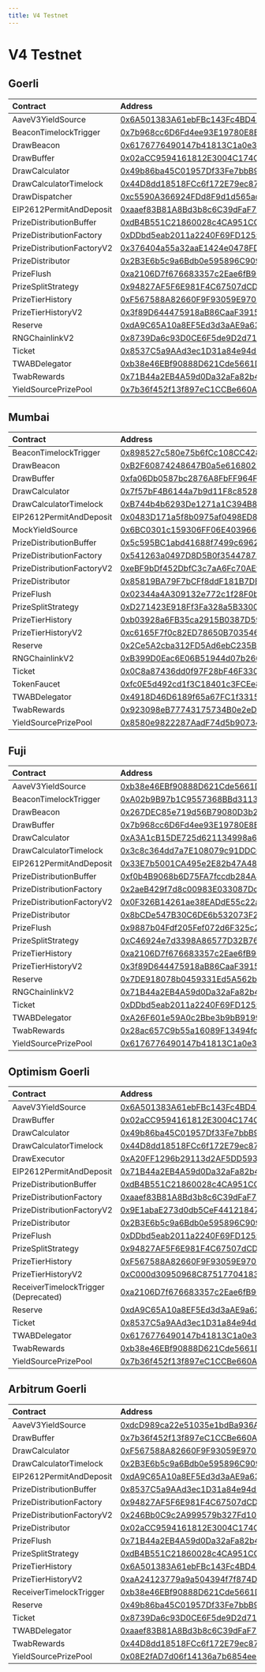 ```yaml
---
title: V4 Testnet
---
```


# V4 Testnet

## Goerli

| Contract | Address | Artifact |
| :--- | :--- | :--- |
| AaveV3YieldSource | [0x6A501383A61ebFBc143Fc4BD41A2356bA71A6964](https://goerli.etherscan.io/address/0x6A501383A61ebFBc143Fc4BD41A2356bA71A6964) | [Artifact](https://github.com/pooltogether/v4-testnet/tree/master/deployments/goerli/AaveV3YieldSource.json) |
| BeaconTimelockTrigger | [0x7b968cc6D6Fd4ee93E19780E8Ee68B5ca62A2195](https://goerli.etherscan.io/address/0x7b968cc6D6Fd4ee93E19780E8Ee68B5ca62A2195) | [Artifact](https://github.com/pooltogether/v4-testnet/tree/master/deployments/goerli/BeaconTimelockTrigger.json) |
| DrawBeacon | [0x6176776490147b41813C1a0e342080d2CAA4e618](https://goerli.etherscan.io/address/0x6176776490147b41813C1a0e342080d2CAA4e618) | [Artifact](https://github.com/pooltogether/v4-testnet/tree/master/deployments/goerli/DrawBeacon.json) |
| DrawBuffer | [0x02aCC9594161812E3004C174CF1735EdB10e20A4](https://goerli.etherscan.io/address/0x02aCC9594161812E3004C174CF1735EdB10e20A4) | [Artifact](https://github.com/pooltogether/v4-testnet/tree/master/deployments/goerli/DrawBuffer.json) |
| DrawCalculator | [0x49b86ba45C01957Df33Fe7bbB97002A0e4E5F964](https://goerli.etherscan.io/address/0x49b86ba45C01957Df33Fe7bbB97002A0e4E5F964) | [Artifact](https://github.com/pooltogether/v4-testnet/tree/master/deployments/goerli/DrawCalculator.json) |
| DrawCalculatorTimelock | [0x44D8dd18518FCc6f172E79ec871684F0AC5f94Ef](https://goerli.etherscan.io/address/0x44D8dd18518FCc6f172E79ec871684F0AC5f94Ef) | [Artifact](https://github.com/pooltogether/v4-testnet/tree/master/deployments/goerli/DrawCalculatorTimelock.json) |
| DrawDispatcher | [0xc5590A366924FDd8F9d1d565adB077E0119602C8](https://goerli.etherscan.io/address/0xc5590A366924FDd8F9d1d565adB077E0119602C8) | [Artifact](https://github.com/pooltogether/v4-testnet/tree/master/deployments/goerli/DrawDispatcher.json) |
| EIP2612PermitAndDeposit | [0xaaef83B81A8Bd3b8c6C39dFaF74FED8722C5659d](https://goerli.etherscan.io/address/0xaaef83B81A8Bd3b8c6C39dFaF74FED8722C5659d) | [Artifact](https://github.com/pooltogether/v4-testnet/tree/master/deployments/goerli/EIP2612PermitAndDeposit.json) |
| PrizeDistributionBuffer | [0xdB4B551C21860028c4CA951CC7067699eB7c5Bfe](https://goerli.etherscan.io/address/0xdB4B551C21860028c4CA951CC7067699eB7c5Bfe) | [Artifact](https://github.com/pooltogether/v4-testnet/tree/master/deployments/goerli/PrizeDistributionBuffer.json) |
| PrizeDistributionFactory | [0xDDbd5eab2011a2240F69FD1255246922931C66A6](https://goerli.etherscan.io/address/0xDDbd5eab2011a2240F69FD1255246922931C66A6) | [Artifact](https://github.com/pooltogether/v4-testnet/tree/master/deployments/goerli/PrizeDistributionFactory.json) |
| PrizeDistributionFactoryV2 | [0x376404a55a32aaE1424e0478FDB14C6dBd911654](https://goerli.etherscan.io/address/0x376404a55a32aaE1424e0478FDB14C6dBd911654) | [Artifact](https://github.com/pooltogether/v4-testnet/tree/master/deployments/goerli/PrizeDistributionFactoryV2.json) |
| PrizeDistributor | [0x2B3E6b5c9a6Bdb0e595896C9093fce013490abbD](https://goerli.etherscan.io/address/0x2B3E6b5c9a6Bdb0e595896C9093fce013490abbD) | [Artifact](https://github.com/pooltogether/v4-testnet/tree/master/deployments/goerli/PrizeDistributor.json) |
| PrizeFlush | [0xa2106D7f676683357c2Eae6fB9CEfd250f99B0dc](https://goerli.etherscan.io/address/0xa2106D7f676683357c2Eae6fB9CEfd250f99B0dc) | [Artifact](https://github.com/pooltogether/v4-testnet/tree/master/deployments/goerli/PrizeFlush.json) |
| PrizeSplitStrategy | [0x94827AF5F6E981F4C67507dCDdAB541c78655d6B](https://goerli.etherscan.io/address/0x94827AF5F6E981F4C67507dCDdAB541c78655d6B) | [Artifact](https://github.com/pooltogether/v4-testnet/tree/master/deployments/goerli/PrizeSplitStrategy.json) |
| PrizeTierHistory | [0xF567588A82660F9F93059E97063360900387a2cc](https://goerli.etherscan.io/address/0xF567588A82660F9F93059E97063360900387a2cc) | [Artifact](https://github.com/pooltogether/v4-testnet/tree/master/deployments/goerli/PrizeTierHistory.json) |
| PrizeTierHistoryV2 | [0x3f89D644475918aB86CaaF3915540E06365EcB87](https://goerli.etherscan.io/address/0x3f89D644475918aB86CaaF3915540E06365EcB87) | [Artifact](https://github.com/pooltogether/v4-testnet/tree/master/deployments/goerli/PrizeTierHistoryV2.json) |
| Reserve | [0xdA9C65A10a8EF5Ed3d3aAE9a63FD1Be99Cd88f0c](https://goerli.etherscan.io/address/0xdA9C65A10a8EF5Ed3d3aAE9a63FD1Be99Cd88f0c) | [Artifact](https://github.com/pooltogether/v4-testnet/tree/master/deployments/goerli/Reserve.json) |
| RNGChainlinkV2 | [0x8739Da6c93D0CE6F5de9D2d71493fAF012F2bDbD](https://goerli.etherscan.io/address/0x8739Da6c93D0CE6F5de9D2d71493fAF012F2bDbD) | [Artifact](https://github.com/pooltogether/v4-testnet/tree/master/deployments/goerli/RNGChainlinkV2.json) |
| Ticket | [0x8537C5a9AAd3ec1D31a84e94d19FcFC681E83ED0](https://goerli.etherscan.io/address/0x8537C5a9AAd3ec1D31a84e94d19FcFC681E83ED0) | [Artifact](https://github.com/pooltogether/v4-testnet/tree/master/deployments/goerli/Ticket.json) |
| TWABDelegator | [0xb38e46EBf90888D621Cde5661D3cC2476d7bCc2e](https://goerli.etherscan.io/address/0xb38e46EBf90888D621Cde5661D3cC2476d7bCc2e) | [Artifact](https://github.com/pooltogether/v4-testnet/tree/master/deployments/goerli/TWABDelegator.json) |
| TwabRewards | [0x71B44a2EB4A59d0Da32aFa82b4732719C046CB84](https://goerli.etherscan.io/address/0x71B44a2EB4A59d0Da32aFa82b4732719C046CB84) | [Artifact](https://github.com/pooltogether/v4-testnet/tree/master/deployments/goerli/TwabRewards.json) |
| YieldSourcePrizePool | [0x7b36f452f13f897eC1CCBe660A64971B6095f666](https://goerli.etherscan.io/address/0x7b36f452f13f897eC1CCBe660A64971B6095f666) | [Artifact](https://github.com/pooltogether/v4-testnet/tree/master/deployments/goerli/YieldSourcePrizePool.json) |

## Mumbai

| Contract | Address | Artifact |
| :--- | :--- | :--- |
| BeaconTimelockTrigger | [0x898527c580e75b6fCc108CC428aBA206b719FA5a](https://explorer-mumbai.maticvigil.com/address/0x898527c580e75b6fCc108CC428aBA206b719FA5a) | [Artifact](https://github.com/pooltogether/v4-testnet/tree/master/deployments/mumbai/BeaconTimelockTrigger.json) |
| DrawBeacon | [0xB2F60874248647B0a5e61680237d4b8Dc5CD8855](https://explorer-mumbai.maticvigil.com/address/0xB2F60874248647B0a5e61680237d4b8Dc5CD8855) | [Artifact](https://github.com/pooltogether/v4-testnet/tree/master/deployments/mumbai/DrawBeacon.json) |
| DrawBuffer | [0xfa06Db0587bc2876A8FbFF964F04d8b37A8a345C](https://explorer-mumbai.maticvigil.com/address/0xfa06Db0587bc2876A8FbFF964F04d8b37A8a345C) | [Artifact](https://github.com/pooltogether/v4-testnet/tree/master/deployments/mumbai/DrawBuffer.json) |
| DrawCalculator | [0x7f57bF4B6144a7b9d11F8c8528f1359b38F121cf](https://explorer-mumbai.maticvigil.com/address/0x7f57bF4B6144a7b9d11F8c8528f1359b38F121cf) | [Artifact](https://github.com/pooltogether/v4-testnet/tree/master/deployments/mumbai/DrawCalculator.json) |
| DrawCalculatorTimelock | [0xB744b4b6293De1271a1C394B8D4072bb2a5d3bF3](https://explorer-mumbai.maticvigil.com/address/0xB744b4b6293De1271a1C394B8D4072bb2a5d3bF3) | [Artifact](https://github.com/pooltogether/v4-testnet/tree/master/deployments/mumbai/DrawCalculatorTimelock.json) |
| EIP2612PermitAndDeposit | [0x0483D171a5f8b0975af0498ED8142294EF7091Ea](https://explorer-mumbai.maticvigil.com/address/0x0483D171a5f8b0975af0498ED8142294EF7091Ea) | [Artifact](https://github.com/pooltogether/v4-testnet/tree/master/deployments/mumbai/EIP2612PermitAndDeposit.json) |
| MockYieldSource | [0x6BC0301c159306FF06E4039660F169aed458C13D](https://explorer-mumbai.maticvigil.com/address/0x6BC0301c159306FF06E4039660F169aed458C13D) | [Artifact](https://github.com/pooltogether/v4-testnet/tree/master/deployments/mumbai/MockYieldSource.json) |
| PrizeDistributionBuffer | [0x5c595BC1abd41688f7499c69625A9f47A6d945B4](https://explorer-mumbai.maticvigil.com/address/0x5c595BC1abd41688f7499c69625A9f47A6d945B4) | [Artifact](https://github.com/pooltogether/v4-testnet/tree/master/deployments/mumbai/PrizeDistributionBuffer.json) |
| PrizeDistributionFactory | [0x541263a0497D8D5B0f3544787865006Ec1896c47](https://explorer-mumbai.maticvigil.com/address/0x541263a0497D8D5B0f3544787865006Ec1896c47) | [Artifact](https://github.com/pooltogether/v4-testnet/tree/master/deployments/mumbai/PrizeDistributionFactory.json) |
| PrizeDistributionFactoryV2 | [0xeBF9bDf452DbfC3c7aA6Fc70AEfE428facd54195](https://explorer-mumbai.maticvigil.com/address/0xeBF9bDf452DbfC3c7aA6Fc70AEfE428facd54195) | [Artifact](https://github.com/pooltogether/v4-testnet/tree/master/deployments/mumbai/PrizeDistributionFactoryV2.json) |
| PrizeDistributor | [0x85819BA79F7bCFf8ddF181B7DBA50Cf6A204c34c](https://explorer-mumbai.maticvigil.com/address/0x85819BA79F7bCFf8ddF181B7DBA50Cf6A204c34c) | [Artifact](https://github.com/pooltogether/v4-testnet/tree/master/deployments/mumbai/PrizeDistributor.json) |
| PrizeFlush | [0x02344a4A309132e772c1f28F0bBa96c0A3be4d53](https://explorer-mumbai.maticvigil.com/address/0x02344a4A309132e772c1f28F0bBa96c0A3be4d53) | [Artifact](https://github.com/pooltogether/v4-testnet/tree/master/deployments/mumbai/PrizeFlush.json) |
| PrizeSplitStrategy | [0xD271423E918Ff3Fa328a5B3300d5c9eD07615f34](https://explorer-mumbai.maticvigil.com/address/0xD271423E918Ff3Fa328a5B3300d5c9eD07615f34) | [Artifact](https://github.com/pooltogether/v4-testnet/tree/master/deployments/mumbai/PrizeSplitStrategy.json) |
| PrizeTierHistory | [0xb03928a6FB35ca2915B0387D590DB74CC27c3A80](https://explorer-mumbai.maticvigil.com/address/0xb03928a6FB35ca2915B0387D590DB74CC27c3A80) | [Artifact](https://github.com/pooltogether/v4-testnet/tree/master/deployments/mumbai/PrizeTierHistory.json) |
| PrizeTierHistoryV2 | [0xc6165F7f0c82ED78650B7035467d4649A1DdD133](https://explorer-mumbai.maticvigil.com/address/0xc6165F7f0c82ED78650B7035467d4649A1DdD133) | [Artifact](https://github.com/pooltogether/v4-testnet/tree/master/deployments/mumbai/PrizeTierHistoryV2.json) |
| Reserve | [0x2Ce5A2cba312FD5Ad6ebC235Bb7fB33aD5b57DaD](https://explorer-mumbai.maticvigil.com/address/0x2Ce5A2cba312FD5Ad6ebC235Bb7fB33aD5b57DaD) | [Artifact](https://github.com/pooltogether/v4-testnet/tree/master/deployments/mumbai/Reserve.json) |
| RNGChainlinkV2 | [0xB399D0Eac6E06B51944d07b2600f6b2534efCf4c](https://explorer-mumbai.maticvigil.com/address/0xB399D0Eac6E06B51944d07b2600f6b2534efCf4c) | [Artifact](https://github.com/pooltogether/v4-testnet/tree/master/deployments/mumbai/RNGChainlinkV2.json) |
| Ticket | [0x0C8a87436dd0f97F28bF46F330802DfD36aAB155](https://explorer-mumbai.maticvigil.com/address/0x0C8a87436dd0f97F28bF46F330802DfD36aAB155) | [Artifact](https://github.com/pooltogether/v4-testnet/tree/master/deployments/mumbai/Ticket.json) |
| TokenFaucet | [0xfc0E5d492cd1f3C18401c3FCEe8F7B25CAf025c7](https://explorer-mumbai.maticvigil.com/address/0xfc0E5d492cd1f3C18401c3FCEe8F7B25CAf025c7) | [Artifact](https://github.com/pooltogether/v4-testnet/tree/master/deployments/mumbai/TokenFaucet.json) |
| TWABDelegator | [0x4918D46D6189f65a67FC1f33153417435Ef6a0C9](https://explorer-mumbai.maticvigil.com/address/0x4918D46D6189f65a67FC1f33153417435Ef6a0C9) | [Artifact](https://github.com/pooltogether/v4-testnet/tree/master/deployments/mumbai/TWABDelegator.json) |
| TwabRewards | [0x923098eB77743175734B0e2eD14f021F0889072a](https://explorer-mumbai.maticvigil.com/address/0x923098eB77743175734B0e2eD14f021F0889072a) | [Artifact](https://github.com/pooltogether/v4-testnet/tree/master/deployments/mumbai/TwabRewards.json) |
| YieldSourcePrizePool | [0x8580e9822287AadF74d5b90734E45133147efc64](https://explorer-mumbai.maticvigil.com/address/0x8580e9822287AadF74d5b90734E45133147efc64) | [Artifact](https://github.com/pooltogether/v4-testnet/tree/master/deployments/mumbai/YieldSourcePrizePool.json) |

## Fuji

| Contract | Address | Artifact |
| :--- | :--- | :--- |
| AaveV3YieldSource | [0xb38e46EBf90888D621Cde5661D3cC2476d7bCc2e](https://testnet.snowtrace.io/address/0xb38e46EBf90888D621Cde5661D3cC2476d7bCc2e) | [Artifact](https://github.com/pooltogether/v4-testnet/tree/master/deployments/fuji/AaveV3YieldSource.json) |
| BeaconTimelockTrigger | [0xA02b9B97b1C9557368BBd3113273BACbD4B03f6f](https://testnet.snowtrace.io/address/0xA02b9B97b1C9557368BBd3113273BACbD4B03f6f) | [Artifact](https://github.com/pooltogether/v4-testnet/tree/master/deployments/fuji/BeaconTimelockTrigger.json) |
| DrawBeacon | [0x267DEC85e719d56B79080D3b27929B3cAB6af581](https://testnet.snowtrace.io/address/0x267DEC85e719d56B79080D3b27929B3cAB6af581) | [Artifact](https://github.com/pooltogether/v4-testnet/tree/master/deployments/fuji/DrawBeacon.json) |
| DrawBuffer | [0x7b968cc6D6Fd4ee93E19780E8Ee68B5ca62A2195](https://testnet.snowtrace.io/address/0x7b968cc6D6Fd4ee93E19780E8Ee68B5ca62A2195) | [Artifact](https://github.com/pooltogether/v4-testnet/tree/master/deployments/fuji/DrawBuffer.json) |
| DrawCalculator | [0xA3A1cB15DE725d621134998a610A491e87586D43](https://testnet.snowtrace.io/address/0xA3A1cB15DE725d621134998a610A491e87586D43) | [Artifact](https://github.com/pooltogether/v4-testnet/tree/master/deployments/fuji/DrawCalculator.json) |
| DrawCalculatorTimelock | [0x3c8c364dd7a7E108079c91DDC0F9Ca903228c0e2](https://testnet.snowtrace.io/address/0x3c8c364dd7a7E108079c91DDC0F9Ca903228c0e2) | [Artifact](https://github.com/pooltogether/v4-testnet/tree/master/deployments/fuji/DrawCalculatorTimelock.json) |
| EIP2612PermitAndDeposit | [0x33E7b5001CA495e2E82b47A48DdFf6b2037Efb92](https://testnet.snowtrace.io/address/0x33E7b5001CA495e2E82b47A48DdFf6b2037Efb92) | [Artifact](https://github.com/pooltogether/v4-testnet/tree/master/deployments/fuji/EIP2612PermitAndDeposit.json) |
| PrizeDistributionBuffer | [0xf0b4B9068b6D75FA7fccdb284A4609CA7f45A702](https://testnet.snowtrace.io/address/0xf0b4B9068b6D75FA7fccdb284A4609CA7f45A702) | [Artifact](https://github.com/pooltogether/v4-testnet/tree/master/deployments/fuji/PrizeDistributionBuffer.json) |
| PrizeDistributionFactory | [0x2aeB429f7d8c00983E033087Dd5a363AbA2AC55f](https://testnet.snowtrace.io/address/0x2aeB429f7d8c00983E033087Dd5a363AbA2AC55f) | [Artifact](https://github.com/pooltogether/v4-testnet/tree/master/deployments/fuji/PrizeDistributionFactory.json) |
| PrizeDistributionFactoryV2 | [0x0F326B14261ae38EADdE55c22a95B09276DFb9e5](https://testnet.snowtrace.io/address/0x0F326B14261ae38EADdE55c22a95B09276DFb9e5) | [Artifact](https://github.com/pooltogether/v4-testnet/tree/master/deployments/fuji/PrizeDistributionFactoryV2.json) |
| PrizeDistributor | [0x8bCDe547B30C6DE6b532073F2d091F8B292D60a6](https://testnet.snowtrace.io/address/0x8bCDe547B30C6DE6b532073F2d091F8B292D60a6) | [Artifact](https://github.com/pooltogether/v4-testnet/tree/master/deployments/fuji/PrizeDistributor.json) |
| PrizeFlush | [0x9887b04Fdf205Fef072d6F325c247264eD34ACF0](https://testnet.snowtrace.io/address/0x9887b04Fdf205Fef072d6F325c247264eD34ACF0) | [Artifact](https://github.com/pooltogether/v4-testnet/tree/master/deployments/fuji/PrizeFlush.json) |
| PrizeSplitStrategy | [0xC46924e7d3398A86577D32B76EB1031383947304](https://testnet.snowtrace.io/address/0xC46924e7d3398A86577D32B76EB1031383947304) | [Artifact](https://github.com/pooltogether/v4-testnet/tree/master/deployments/fuji/PrizeSplitStrategy.json) |
| PrizeTierHistory | [0xa2106D7f676683357c2Eae6fB9CEfd250f99B0dc](https://testnet.snowtrace.io/address/0xa2106D7f676683357c2Eae6fB9CEfd250f99B0dc) | [Artifact](https://github.com/pooltogether/v4-testnet/tree/master/deployments/fuji/PrizeTierHistory.json) |
| PrizeTierHistoryV2 | [0x3f89D644475918aB86CaaF3915540E06365EcB87](https://testnet.snowtrace.io/address/0x3f89D644475918aB86CaaF3915540E06365EcB87) | [Artifact](https://github.com/pooltogether/v4-testnet/tree/master/deployments/fuji/PrizeTierHistoryV2.json) |
| Reserve | [0x7DE918078b0459331Ed5A562b791252598F1CA47](https://testnet.snowtrace.io/address/0x7DE918078b0459331Ed5A562b791252598F1CA47) | [Artifact](https://github.com/pooltogether/v4-testnet/tree/master/deployments/fuji/Reserve.json) |
| RNGChainlinkV2 | [0x71B44a2EB4A59d0Da32aFa82b4732719C046CB84](https://testnet.snowtrace.io/address/0x71B44a2EB4A59d0Da32aFa82b4732719C046CB84) | [Artifact](https://github.com/pooltogether/v4-testnet/tree/master/deployments/fuji/RNGChainlinkV2.json) |
| Ticket | [0xDDbd5eab2011a2240F69FD1255246922931C66A6](https://testnet.snowtrace.io/address/0xDDbd5eab2011a2240F69FD1255246922931C66A6) | [Artifact](https://github.com/pooltogether/v4-testnet/tree/master/deployments/fuji/Ticket.json) |
| TWABDelegator | [0xA26F601e59A0c2Bbe3b9bB91991878f4EDccbAcb](https://testnet.snowtrace.io/address/0xA26F601e59A0c2Bbe3b9bB91991878f4EDccbAcb) | [Artifact](https://github.com/pooltogether/v4-testnet/tree/master/deployments/fuji/TWABDelegator.json) |
| TwabRewards | [0x28ac657C9b55a16089F13494fc268B75623C917c](https://testnet.snowtrace.io/address/0x28ac657C9b55a16089F13494fc268B75623C917c) | [Artifact](https://github.com/pooltogether/v4-testnet/tree/master/deployments/fuji/TwabRewards.json) |
| YieldSourcePrizePool | [0x6176776490147b41813C1a0e342080d2CAA4e618](https://testnet.snowtrace.io/address/0x6176776490147b41813C1a0e342080d2CAA4e618) | [Artifact](https://github.com/pooltogether/v4-testnet/tree/master/deployments/fuji/YieldSourcePrizePool.json) |

## Optimism Goerli

| Contract | Address | Artifact |
| :--- | :--- | :--- |
| AaveV3YieldSource | [0x6A501383A61ebFBc143Fc4BD41A2356bA71A6964](https://goerli-optimism.etherscan.io/address/0x6A501383A61ebFBc143Fc4BD41A2356bA71A6964) | [Artifact](https://github.com/pooltogether/v4-testnet/tree/master/deployments/optimismGoerli/AaveV3YieldSource.json) |
| DrawBuffer | [0x02aCC9594161812E3004C174CF1735EdB10e20A4](https://goerli-optimism.etherscan.io/address/0x02aCC9594161812E3004C174CF1735EdB10e20A4) | [Artifact](https://github.com/pooltogether/v4-testnet/tree/master/deployments/optimismGoerli/DrawBuffer.json) |
| DrawCalculator | [0x49b86ba45C01957Df33Fe7bbB97002A0e4E5F964](https://goerli-optimism.etherscan.io/address/0x49b86ba45C01957Df33Fe7bbB97002A0e4E5F964) | [Artifact](https://github.com/pooltogether/v4-testnet/tree/master/deployments/optimismGoerli/DrawCalculator.json) |
| DrawCalculatorTimelock | [0x44D8dd18518FCc6f172E79ec871684F0AC5f94Ef](https://goerli-optimism.etherscan.io/address/0x44D8dd18518FCc6f172E79ec871684F0AC5f94Ef) | [Artifact](https://github.com/pooltogether/v4-testnet/tree/master/deployments/optimismGoerli/DrawCalculatorTimelock.json) |
| DrawExecutor | [0xA20FF1296b29113d2AF5DD59311f5259b9426f47](https://goerli-optimism.etherscan.io/address/0xA20FF1296b29113d2AF5DD59311f5259b9426f47) | [Artifact](https://github.com/pooltogether/v4-testnet/tree/master/deployments/optimismGoerli/DrawExecutor.json) |
| EIP2612PermitAndDeposit | [0x71B44a2EB4A59d0Da32aFa82b4732719C046CB84](https://goerli-optimism.etherscan.io/address/0x71B44a2EB4A59d0Da32aFa82b4732719C046CB84) | [Artifact](https://github.com/pooltogether/v4-testnet/tree/master/deployments/optimismGoerli/EIP2612PermitAndDeposit.json) |
| PrizeDistributionBuffer | [0xdB4B551C21860028c4CA951CC7067699eB7c5Bfe](https://goerli-optimism.etherscan.io/address/0xdB4B551C21860028c4CA951CC7067699eB7c5Bfe) | [Artifact](https://github.com/pooltogether/v4-testnet/tree/master/deployments/optimismGoerli/PrizeDistributionBuffer.json) |
| PrizeDistributionFactory | [0xaaef83B81A8Bd3b8c6C39dFaF74FED8722C5659d](https://goerli-optimism.etherscan.io/address/0xaaef83B81A8Bd3b8c6C39dFaF74FED8722C5659d) | [Artifact](https://github.com/pooltogether/v4-testnet/tree/master/deployments/optimismGoerli/PrizeDistributionFactory.json) |
| PrizeDistributionFactoryV2 | [0x9E1abaE273d0db5CeF44121847Df4822A9Ae3a2F](https://goerli-optimism.etherscan.io/address/0x9E1abaE273d0db5CeF44121847Df4822A9Ae3a2F) | [Artifact](https://github.com/pooltogether/v4-testnet/tree/master/deployments/optimismGoerli/PrizeDistributionFactoryV2.json) |
| PrizeDistributor | [0x2B3E6b5c9a6Bdb0e595896C9093fce013490abbD](https://goerli-optimism.etherscan.io/address/0x2B3E6b5c9a6Bdb0e595896C9093fce013490abbD) | [Artifact](https://github.com/pooltogether/v4-testnet/tree/master/deployments/optimismGoerli/PrizeDistributor.json) |
| PrizeFlush | [0xDDbd5eab2011a2240F69FD1255246922931C66A6](https://goerli-optimism.etherscan.io/address/0xDDbd5eab2011a2240F69FD1255246922931C66A6) | [Artifact](https://github.com/pooltogether/v4-testnet/tree/master/deployments/optimismGoerli/PrizeFlush.json) |
| PrizeSplitStrategy | [0x94827AF5F6E981F4C67507dCDdAB541c78655d6B](https://goerli-optimism.etherscan.io/address/0x94827AF5F6E981F4C67507dCDdAB541c78655d6B) | [Artifact](https://github.com/pooltogether/v4-testnet/tree/master/deployments/optimismGoerli/PrizeSplitStrategy.json) |
| PrizeTierHistory | [0xF567588A82660F9F93059E97063360900387a2cc](https://goerli-optimism.etherscan.io/address/0xF567588A82660F9F93059E97063360900387a2cc) | [Artifact](https://github.com/pooltogether/v4-testnet/tree/master/deployments/optimismGoerli/PrizeTierHistory.json) |
| PrizeTierHistoryV2 | [0xC000d30950968C87517704183aEa1C3DDbBE0082](https://goerli-optimism.etherscan.io/address/0xC000d30950968C87517704183aEa1C3DDbBE0082) | [Artifact](https://github.com/pooltogether/v4-testnet/tree/master/deployments/optimismGoerli/PrizeTierHistoryV2.json) |
| ReceiverTimelockTrigger (Deprecated) | [0xa2106D7f676683357c2Eae6fB9CEfd250f99B0dc](https://goerli-optimism.etherscan.io/address/0xa2106D7f676683357c2Eae6fB9CEfd250f99B0dc) | [Artifact](https://github.com/pooltogether/v4-testnet/tree/master/deployments/optimismGoerli/ReceiverTimelockTrigger.json) |
| Reserve | [0xdA9C65A10a8EF5Ed3d3aAE9a63FD1Be99Cd88f0c](https://goerli-optimism.etherscan.io/address/0xdA9C65A10a8EF5Ed3d3aAE9a63FD1Be99Cd88f0c) | [Artifact](https://github.com/pooltogether/v4-testnet/tree/master/deployments/optimismGoerli/Reserve.json) |
| Ticket | [0x8537C5a9AAd3ec1D31a84e94d19FcFC681E83ED0](https://goerli-optimism.etherscan.io/address/0x8537C5a9AAd3ec1D31a84e94d19FcFC681E83ED0) | [Artifact](https://github.com/pooltogether/v4-testnet/tree/master/deployments/optimismGoerli/Ticket.json) |
| TWABDelegator | [0x6176776490147b41813C1a0e342080d2CAA4e618](https://goerli-optimism.etherscan.io/address/0x6176776490147b41813C1a0e342080d2CAA4e618) | [Artifact](https://github.com/pooltogether/v4-testnet/tree/master/deployments/optimismGoerli/TWABDelegator.json) |
| TwabRewards | [0xb38e46EBf90888D621Cde5661D3cC2476d7bCc2e](https://goerli-optimism.etherscan.io/address/0xb38e46EBf90888D621Cde5661D3cC2476d7bCc2e) | [Artifact](https://github.com/pooltogether/v4-testnet/tree/master/deployments/optimismGoerli/TwabRewards.json) |
| YieldSourcePrizePool | [0x7b36f452f13f897eC1CCBe660A64971B6095f666](https://goerli-optimism.etherscan.io/address/0x7b36f452f13f897eC1CCBe660A64971B6095f666) | [Artifact](https://github.com/pooltogether/v4-testnet/tree/master/deployments/optimismGoerli/YieldSourcePrizePool.json) |

## Arbitrum Goerli

| Contract | Address | Artifact |
| :--- | :--- | :--- |
| AaveV3YieldSource | [0xdcD989ca22e51035e1bdBa936A980546f89D40Dc](https://goerli.arbiscan.io/address/0xdcD989ca22e51035e1bdBa936A980546f89D40Dc) | [Artifact](https://github.com/pooltogether/v4-testnet/tree/master/deployments/arbitrumGoerli/AaveV3YieldSource.json) |
| DrawBuffer | [0x7b36f452f13f897eC1CCBe660A64971B6095f666](https://goerli.arbiscan.io/address/0x7b36f452f13f897eC1CCBe660A64971B6095f666) | [Artifact](https://github.com/pooltogether/v4-testnet/tree/master/deployments/arbitrumGoerli/DrawBuffer.json) |
| DrawCalculator | [0xF567588A82660F9F93059E97063360900387a2cc](https://goerli.arbiscan.io/address/0xF567588A82660F9F93059E97063360900387a2cc) | [Artifact](https://github.com/pooltogether/v4-testnet/tree/master/deployments/arbitrumGoerli/DrawCalculator.json) |
| DrawCalculatorTimelock | [0x2B3E6b5c9a6Bdb0e595896C9093fce013490abbD](https://goerli.arbiscan.io/address/0x2B3E6b5c9a6Bdb0e595896C9093fce013490abbD) | [Artifact](https://github.com/pooltogether/v4-testnet/tree/master/deployments/arbitrumGoerli/DrawCalculatorTimelock.json) |
| EIP2612PermitAndDeposit | [0xdA9C65A10a8EF5Ed3d3aAE9a63FD1Be99Cd88f0c](https://goerli.arbiscan.io/address/0xdA9C65A10a8EF5Ed3d3aAE9a63FD1Be99Cd88f0c) | [Artifact](https://github.com/pooltogether/v4-testnet/tree/master/deployments/arbitrumGoerli/EIP2612PermitAndDeposit.json) |
| PrizeDistributionBuffer | [0x8537C5a9AAd3ec1D31a84e94d19FcFC681E83ED0](https://goerli.arbiscan.io/address/0x8537C5a9AAd3ec1D31a84e94d19FcFC681E83ED0) | [Artifact](https://github.com/pooltogether/v4-testnet/tree/master/deployments/arbitrumGoerli/PrizeDistributionBuffer.json) |
| PrizeDistributionFactory | [0x94827AF5F6E981F4C67507dCDdAB541c78655d6B](https://goerli.arbiscan.io/address/0x94827AF5F6E981F4C67507dCDdAB541c78655d6B) | [Artifact](https://github.com/pooltogether/v4-testnet/tree/master/deployments/arbitrumGoerli/PrizeDistributionFactory.json) |
| PrizeDistributionFactoryV2 | [0x246Bb0C9c2A999579b327Fd10882D0DA293341Fc](https://goerli.arbiscan.io/address/0x246Bb0C9c2A999579b327Fd10882D0DA293341Fc) | [Artifact](https://github.com/pooltogether/v4-testnet/tree/master/deployments/arbitrumGoerli/PrizeDistributionFactoryV2.json) |
| PrizeDistributor | [0x02aCC9594161812E3004C174CF1735EdB10e20A4](https://goerli.arbiscan.io/address/0x02aCC9594161812E3004C174CF1735EdB10e20A4) | [Artifact](https://github.com/pooltogether/v4-testnet/tree/master/deployments/arbitrumGoerli/PrizeDistributor.json) |
| PrizeFlush | [0x71B44a2EB4A59d0Da32aFa82b4732719C046CB84](https://goerli.arbiscan.io/address/0x71B44a2EB4A59d0Da32aFa82b4732719C046CB84) | [Artifact](https://github.com/pooltogether/v4-testnet/tree/master/deployments/arbitrumGoerli/PrizeFlush.json) |
| PrizeSplitStrategy | [0xdB4B551C21860028c4CA951CC7067699eB7c5Bfe](https://goerli.arbiscan.io/address/0xdB4B551C21860028c4CA951CC7067699eB7c5Bfe) | [Artifact](https://github.com/pooltogether/v4-testnet/tree/master/deployments/arbitrumGoerli/PrizeSplitStrategy.json) |
| PrizeTierHistory | [0x6A501383A61ebFBc143Fc4BD41A2356bA71A6964](https://goerli.arbiscan.io/address/0x6A501383A61ebFBc143Fc4BD41A2356bA71A6964) | [Artifact](https://github.com/pooltogether/v4-testnet/tree/master/deployments/arbitrumGoerli/PrizeTierHistory.json) |
| PrizeTierHistoryV2 | [0xaA24123779a9a504394f7f874D032039FCC22349](https://goerli.arbiscan.io/address/0xaA24123779a9a504394f7f874D032039FCC22349) | [Artifact](https://github.com/pooltogether/v4-testnet/tree/master/deployments/arbitrumGoerli/PrizeTierHistoryV2.json) |
| ReceiverTimelockTrigger | [0xb38e46EBf90888D621Cde5661D3cC2476d7bCc2e](https://goerli.arbiscan.io/address/0xb38e46EBf90888D621Cde5661D3cC2476d7bCc2e) | [Artifact](https://github.com/pooltogether/v4-testnet/tree/master/deployments/arbitrumGoerli/ReceiverTimelockTrigger.json) |
| Reserve | [0x49b86ba45C01957Df33Fe7bbB97002A0e4E5F964](https://goerli.arbiscan.io/address/0x49b86ba45C01957Df33Fe7bbB97002A0e4E5F964) | [Artifact](https://github.com/pooltogether/v4-testnet/tree/master/deployments/arbitrumGoerli/Reserve.json) |
| Ticket | [0x8739Da6c93D0CE6F5de9D2d71493fAF012F2bDbD](https://goerli.arbiscan.io/address/0x8739Da6c93D0CE6F5de9D2d71493fAF012F2bDbD) | [Artifact](https://github.com/pooltogether/v4-testnet/tree/master/deployments/arbitrumGoerli/Ticket.json) |
| TWABDelegator | [0xaaef83B81A8Bd3b8c6C39dFaF74FED8722C5659d](https://goerli.arbiscan.io/address/0xaaef83B81A8Bd3b8c6C39dFaF74FED8722C5659d) | [Artifact](https://github.com/pooltogether/v4-testnet/tree/master/deployments/arbitrumGoerli/TWABDelegator.json) |
| TwabRewards | [0x44D8dd18518FCc6f172E79ec871684F0AC5f94Ef](https://goerli.arbiscan.io/address/0x44D8dd18518FCc6f172E79ec871684F0AC5f94Ef) | [Artifact](https://github.com/pooltogether/v4-testnet/tree/master/deployments/arbitrumGoerli/TwabRewards.json) |
| YieldSourcePrizePool | [0x08E2fAD7d06f14136a7b6854ee54B4c6A60c5B33](https://goerli.arbiscan.io/address/0x08E2fAD7d06f14136a7b6854ee54B4c6A60c5B33) | [Artifact](https://github.com/pooltogether/v4-testnet/tree/master/deployments/arbitrumGoerli/YieldSourcePrizePool.json) |


